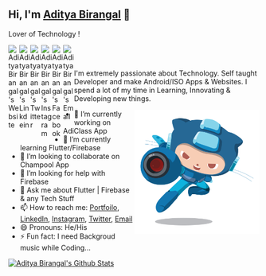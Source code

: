 ## Hi, I'm [Aditya Birangal](https://birangal.com) 👋
Lover of Technology !

<a href="https://birangal.com">
  <img align="left" alt="Aditya Birangal's Website" width="22px" src="https://cdn.jsdelivr.net/npm/simple-icons@v3/icons/safari.svg" />
</a>

<a href="https://linkedin.com/in/AdityaBirangal">
  <img align="left" alt="Aditya Birangal's Linkdein" width="22px" src="https://cdn.jsdelivr.net/npm/simple-icons@v3/icons/linkedin.svg" />
</a>

<a href="https://twitter.com/AdityaBirangal">
  <img align="left" alt="Aditya Birangal's Twitter" width="22px" src="https://cdn.jsdelivr.net/npm/simple-icons@v3/icons/twitter.svg" />
</a>

<a href="https://instagram.com/Aditya.Birangal">
  <img align="left" alt="Aditya Birangal's Instagram" width="22px" src="https://cdn.jsdelivr.net/npm/simple-icons@v3/icons/instagram.svg" />
</a>

<a href="https://www.facebook.com/AdityaBirangal">
  <img align="left" alt="Aditya Birangal's Facebook" width="22px" src="https://cdn.jsdelivr.net/npm/simple-icons@v3/icons/facebook.svg" />
</a>

<a href="mailto:aditya@birangal.com">
  <img align="left" alt="Aditya Birangal's Email" width="22px" src="https://cdn.jsdelivr.net/npm/simple-icons@v3/icons/gmail.svg" />
</a>

<br/>
<br/>

I'm extremely passionate about Technology.
Self taught Developer and make Android/ISO Apps & Websites.
I spend a lot of my time in Learning, Innovating & Developing new things.

<img align ="right" src = "https://github.com/AdityaBirangal/AdityaBirangal/blob/master/megacat.png" width="250" height="250">

- 🔭 I’m currently working on AdiClass App
- 🌱 I’m currently learning Flutter/Firebase
- 👯 I’m looking to collaborate on Champool App
- 🤔 I’m looking for help with Firebase
- 💬 Ask me about Flutter | Firebase & any Tech Stuff
- 📫 How to reach me: [Portfoilo](https://birangal.com), [LinkedIn](https://www.linkedin.com/in/adityabirangal), [Instagram](https://www.instagram.com/aditya.birangal), [Twitter](https://twitter.com/AdityaBirangal), [Email](mailto:aditya@birangal.com)
- 😄 Pronouns: He/His
- ⚡ Fun fact: I need Backgroud music while Coding...

[![Aditya Birangal's Github Stats](https://github-readme-stats.vercel.app/api?username=AdityaBirangal)](https://github-readme-stats.vercel.app/api?username=AdityaBirangal)

